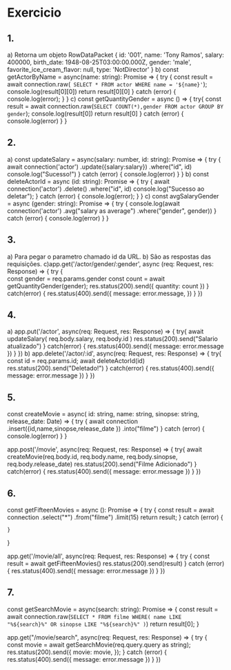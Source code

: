 # Exercicio

## 1.
a)  Retorna um objeto RowDataPacket {
      id: '001',
      name: 'Tony Ramos',
      salary: 400000,
      birth_date: 1948-08-25T03:00:00.000Z,
      gender: 'male',
      favorite_ice_cream_flavor: null,
      type: 'NotDirector'
    }
b)  const getActorByName = async(name: string): Promise<any> => {
    try {
        const result = await connection.raw(`
        SELECT * FROM actor WHERE name = '${name}'`);    
        console.log(result[0][0])
        return result[0][0]
    } catch (error) {
        console.log(error);
    }
}
c)  const getQuantityGender = async () => {
    try{
        const result = await connection.raw(`
        SELECT COUNT(*),gender FROM actor GROUP BY gender
    `);
    console.log(result[0])
    return result[0]
    } catch (error) {
        console.log(error)
    }
}

## 2.
a)  const updateSalary = async(salary: number, id: string): Promise<any> => {
    try {
        await connection('actor') 
                                .update({salary:salary})
                                .where("id", id)
        console.log("Sucesso!")
    } catch (error) {
        console.log(error)
    }
}
b)  const deleteActorId = async (id: string): Promise<any> => {
    try {
        await connection('actor')
                .delete()
                .where("id", id)
        console.log("Sucesso ao deletar");
    } catch (error) {
        console.log(error); 
    }
}
c)  const avgSalaryGender = async (gender: string): Promise<any> => {
    try {
        console.log(await connection('actor')
                .avg("salary as average")
                .where("gender", gender))
    } catch (error) {
        console.log(error)
    }
}

## 3.
a)  Para pegar o parametro chamado id da URL.
b)  São as respostas das requisições.
c)app.get('/actor/gender/:gender', async (req: Request, res: Response) => {
    try {  
        const gender = req.params.gender
        const count = await getQuantityGender(gender);
        res.status(200).send({
            quantity: count
        })
    } catch(error) {
        res.status(400).send({
            message: error.message,
        })
    }
})

## 4.
a)  app.put('/actor', async(req: Request, res: Response) => {
    try{
        await updateSalary(
            req.body.salary, 
            req.body.id
            )
        res.status(200).send("Salario atualizado")
    } catch(error) {
        res.status(400).send({
            message: error.message
        })
    }
})
b)  app.delete('/actor/:id', async(req: Request, res: Response) => {
    try{
        const id = req.params.id;
        await deleteActorId(id)
        res.status(200).send("Deletado!")
    } catch(error) {
        res.status(400).send({
            message: error.message
        })
    }
})

## 5. 
const createMovie = async(
    id: string, name: string, sinopse: string, 
    release_date: Date) => {
        try {
            await connection
                    .insert({id,name,sinopse,release_date
                    })
                    .into("filme")
        } catch (error) {
            console.log(error)
        }
    }

app.post('/movie', async(req: Request, res: Response) => {
    try{
        await createMovie(req.body.id, req.body.name,
        req.body.sinopse, req.body.release_date)
        res.status(200).send("Filme Adicionado")
    } catch(error) {
        res.status(400).send({
            message: error.message
        })
    }
})


## 6.
const getFifteenMovies = async (): Promise<any> => {
    try {
        const result = await connection
            .select("*")
            .from("filme")
            .limit(15)
        return result;
    } catch (error) {
        
    }
}

app.get('/movie/all', async(req: Request, res: Response) => {
    try {
        const result = await getFifteenMovies()
        res.status(200).send(result)
    } catch (error) {
        res.status(400).send({
            message: error.message
        })
    }
})

## 7.
const getSearchMovie = async(search: string): Promise<any> => {
    const result = await connection.raw(`
        SELECT * FROM filme WHERE( name LIKE "%${search}%" OR sinopse LIKE "%${search}%" )
    `)
    return result[0];
}

app.get("/movie/search", async(req: Request, res: Response) => {
    try {
        const movie = await getSearchMovie(req.query.query as string);
        res.status(200).send({
            movie: movie,
        });
    } catch (error) {
        res.status(400).send({
            message: error.message
        })
    }
})